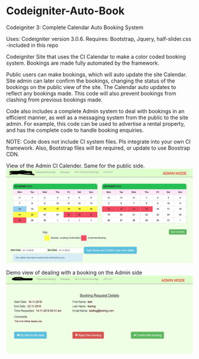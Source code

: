 # Codeigniter-Auto-Book
Codeigniter 3: Complete Calendar Auto Booking System

Uses: Codeigniter version 3.0.6.
Requires: Bootstrap, Jquery, half-slider.css -included in this repo

Codeigniter Site that uses the CI Calendar to make a color coded booking system. Bookings are made fully automated by the framework. 

Public users can make bookings, which will auto update the site Calendar. Site admin can later confirm the bookings, changing the status of the bookings on the public view of the site. The Calendar auto updates to reflect any bookings made. This code will also prevent bookings from clashing from previous bookings made.

Code also includes a complete Admin system to deal with bookings in an efficient manner, as well as a messaging system from the public to the site admin. For example, this code can be used to advertise a rental property, and has the complete code to handle
booking enquiries.

NOTE: Code does not include CI system files. Pls integrate into your own CI framework. Also, Bootstrap files will be required, or update to use Boostrap CDN.

View of the Admin CI Calender. Same for the public side.
![demo picture 1](images-only-for-readme/demo.jpg)

Demo view of dealing with a booking on the Admin side
![demo picture 2](images-only-for-readme/demo2.jpg)


